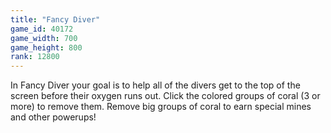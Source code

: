 ```yaml
---
title: "Fancy Diver"
game_id: 40172
game_width: 700
game_height: 800
rank: 12800
---
```

In Fancy Diver your goal is to help all of the divers get to the top of the screen before their oxygen runs out. Click the colored groups of coral (3 or more) to remove them. Remove big groups of coral to earn special mines and other powerups!